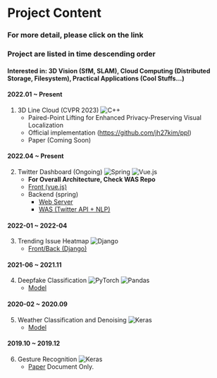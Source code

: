 # Project Content 
### For more detail, please click on the link 
### Project are listed in time descending order

#### Interested in: 3D Vision (SfM, SLAM), Cloud Computing (Distributed Storage, Filesystem), Practical Applications (Cool Stuffs...)


#### 2022.01 ~ Present
1. 3D Line Cloud (CVPR 2023) ![C++](https://img.shields.io/badge/c++-%2300599C.svg?style=flat-square&logo=appveyor&logoColor=white)
   - Paired-Point Lifting for Enhanced Privacy-Preserving Visual Localization
   - Official implementation (https://github.com/jh27kim/ppl)
   - Paper (Coming Soon)


#### 2022.04 ~ Present
2. Twitter Dashboard (Ongoing) ![Spring](https://img.shields.io/badge/spring-%236DB33F.svg?style=flat-square&logo=appveyor&logoColor=white) ![Vue.js](https://img.shields.io/badge/vuejs-%2335495e.svg?style=flat-square&logo=appveyor&logoColor=%234FC08D)
   - **For Overall Architecture, Check WAS Repo**
   - [Front (vue.js)](https://github.com/jh27kim/chartDashbaord)
   - Backend (spring)
      - [Web Server](https://github.com/jh27kim/consumer)
      - [WAS (Twitter API + NLP)](https://github.com/jh27kim/producer)

#### 2022-01 ~ 2022-04
3. Trending Issue Heatmap ![Django](https://img.shields.io/badge/django-%23092E20.svg?style=flat-square&logo=appveyor&logoColor=white)
   - [Front/Back (Django)](https://github.com/jh27kim/NewsTreeMap)

#### 2021-06 ~ 2021.11
4. Deepfake Classification ![PyTorch](https://img.shields.io/badge/PyTorch-%23EE4C2C.svg?style=flat-square&logo=appveyor&logoColor=white) ![Pandas](https://img.shields.io/badge/pandas-%23150458.svg?style=flat-square&logo=appveyor&logoColor=white)
   - [Model](https://github.com/jh27kim/DeepFake) 

#### 2020-02 ~ 2020.09
5. Weather Classification and Denoising ![Keras](https://img.shields.io/badge/Keras-%23D00000.svg?style=flat-square&logo=appveyor&logoColor=white)
   - [Model](https://github.com/jh27kim/Classification-prior-to-Restoration)

#### 2019.10 ~ 2019.12
6. Gesture Recognition ![Keras](https://img.shields.io/badge/Keras-%23D00000.svg?style=flat-square&logo=appveyor&logoColor=white)
   - [Paper](https://github.com/jh27kim/Gesture) Document Only.
